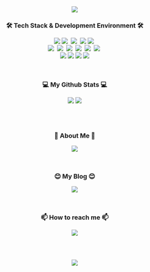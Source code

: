 <div align="center"><img src="https://capsule-render.vercel.app/api?type=waving&color=auto&height=300&section=header&text=Welcome!%20👋&fontSize=75&animation=fadeIn&fontAlignY=38&desc=%This%20is%20jaamong's%20GitHub!&descAlignY=60&descAlign=62"/></div>
<h3 align="center">🛠 Tech Stack & Development Environment 🛠</h3>
<!-- https://simpleicons.org/ -->
<p align="center">
  <img src="https://img.shields.io/badge/JAVA-007396?style=flat-square&logo=java&logoColor=white">
  <img src="https://img.shields.io/badge/SpringBoot-6DB33F?style=flat-square&logo=SpringBoot&logoColor=white"/>&nbsp;
  <img src="https://img.shields.io/badge/HTML-E34F26?style=flat-square&logo=HTML5&logoColor=white"/>&nbsp;
  <img src="https://img.shields.io/badge/Thymeleaf-005F0F?style=flat-square&logo=Thymeleaf&logoColor=white"/>
  <img src="https://img.shields.io/badge/JUnit5-25A162?style=flat-square&logo=JUnit5&logoColor=white"/>&nbsp;
 <br>
  <img src="https://img.shields.io/badge/Ubuntu-E95420?style=flat-square&logo=Ubuntu&logoColor=white"/>&nbsp;
  <img src="https://img.shields.io/badge/Amazon EC2-FF9900?style=flat-square&logo=Amazon%20EC2&logoColor=white"/>&nbsp;
  <img src="https://img.shields.io/badge/Docker-2496ED?style=flat-square&logo=Docker&logoColor=white"/>&nbsp;
  <img src="https://img.shields.io/badge/Gradle-02303A?style=flat-square&logo=Gradle&logoColor=white"/>&nbsp;
  <img src="https://img.shields.io/badge/MySQL-4479A1?style=flat-square&logo=MySQL&logoColor=white"/>&nbsp;
  <img src="https://img.shields.io/badge/IntelliJ%20IDEA-000000?style=flat-square&logo=IntelliJ%20IDEA&logoColor=white"/>&nbsp;
 <br> 
  <img src="https://img.shields.io/badge/Git-609926?style=flat-square&logo=Git&logoColor=white"/>
  <img src="https://img.shields.io/badge/GitHub-181717?style=flat-square&logo=GitHub&logoColor=white"/>
  <img src="https://img.shields.io/badge/Notion-000000?style=flat-square&logo=Notion&logoColor=white"/>  
  <img src="https://img.shields.io/badge/Slack-4A154B?style=flat-square&logo=Slack&logoColor=white"/>
 <br>
</p>
<br>

<h3 align="center">💻 My Github Stats 💻</h3>
<p align="center">
  <img src="https://github-readme-stats.vercel.app/api?username=jaamong&show_icons=true&count_private=true&hide=issues">
  <img src="https://github-readme-stats.vercel.app/api/top-langs/?username=jaamong&layout=compact">
</p><br>

<br>
<h3 align="center">🌱 About Me 🌱</h3>
<p align="center">
  <a href="https://drive.google.com/file/d/1SGsxKnUVSsVHRzDzRgqtgUO2qK8xKCmJ/view?usp=sharing"><img src="https://img.shields.io/badge/Google Drive-4285F4?style=flat-square&logo=Google Drive&logoColor=black"/></a>
</p>
<br>

<h3 align="center">😊 My Blog 😊</h3>
<p align="center">
  <a href="https://backend-jaamong.tistory.com/"><img src="https://img.shields.io/badge/Tistory-607078?style=flat-square&logo=Tistory&logoColor=white"/></a></p>
<br>

<h3 align="center">📫 How to reach me 📫</h3>
<p align="center">
  <a href="mailto:themusic025@gmail.com"><img src="https://img.shields.io/badge/Gmail-d14836?style=flat-square&logo=Gmail&logoColor=white&link=themusic025@gmail.com"/></a>
</p>

<br>
<br>
<p align="center">
  <a href="https://hits.seeyoufarm.com"><img src="https://hits.seeyoufarm.com/api/count/incr/badge.svg?url=https%3A%2F%2Fgithub.com%2Fjaamong%2Fhit-counter&count_bg=%23A4E772&title_bg=%234CB019&icon=github.svg&icon_color=%23E7E7E7&title=&edge_flat=false"/></a>
</p>

<!--
**jaamong/jaamong** is a ✨ _special_ ✨ repository because its `README.md` (this file) appears on your GitHub profile.

Here are some ideas to get you started:

- 🔭 I’m currently working on ...
- 🌱 I’m currently learning ...
- 👯 I’m looking to collaborate on ...
- 🤔 I’m looking for help with ...
- 💬 Ask me about ...
- 📫 How to reach me: ...
- 😄 Pronouns: ...
- ⚡ Fun fact: ...
-->
